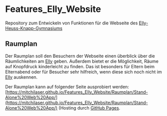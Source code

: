 # Features_Elly_Website
Repository zum Entwickeln von Funktionen für die Webseite des [Elly-Heuss-Knapp-Gymnasiums](https://www.ehkg-hn.de/)

## Raumplan

Der Raumplan soll den Besuchern der Webseite einen überblick über die Räumlichkeiten am [Elly](https://www.ehkg-hn.de/) geben. Außerdem bietet er die Möglichkeit, Räume auf Knopfdruck kinderleicht zu finden. Das ist besonders für Eltern beim Elternabend oder für Besucher sehr hilfreich, wenn diese sich noch nicht im [Elly](https://www.ehkg-hn.de/) auskennen.

Der Raumplan kann auf folgender Seite ausprobiert werden: [https://mitchilaser.github.io/Features_Elly_Website/Raumplan/Stand-Alone%20Web%20App/](https://mitchilaser.github.io/Features_Elly_Website/Raumplan/Stand-Alone%20Web%20App/) (Hosting durch [GitHub Pages](https://pages.github.com/).
